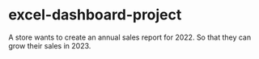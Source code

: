 # excel-dashboard-project
 A store wants to create an annual sales report for 2022. So that they can grow their sales in 2023.
